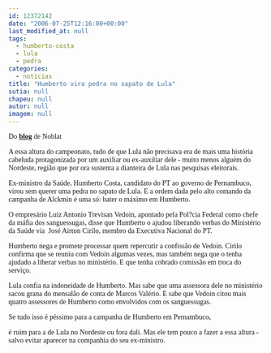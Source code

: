 ```yaml
---
id: 12372142
date: "2006-07-25T12:16:00+00:00"
last_modified_at: null
tags:
  - humberto-costa
  - lula
  - pedra
categories:
  - noticias
title: "Humberto vira pedra no sapato de Lula"
sutia: null
chapeu: null
autor: null
imagem: null
---
```

<p><P><FONT face=Verdana>Do </FONT><A href=\"https://noblat1.estadao.com.br/noblat/index.html\"><STRONG><FONT face=Verdana>blog</FONT></STRONG></A><FONT face=Verdana> de Noblat</FONT></P></p>
<p><P><FONT face=Verdana>A essa altura do campeonato, tudo de que Lula não precisava era de mais uma história cabeluda protagonizada por um auxiliar ou ex-auxiliar dele - muito menos alguém do Nordeste, região que por ora sustenta a dianteira de Lula nas pesquisas eleitorais.</FONT></P></p>
<p><P><FONT face=Verdana>Ex-ministro da Saúde, Humberto Costa, candidato do PT ao governo de Pernambuco, virou sem querer uma pedra no sapato de Lula. E a ordem dada pelo alto comando da campanha de Alckmin é uma só: bater o máximo em Humberto.</FONT></P></p>
<p><P><FONT face=Verdana>O empresário Luiz Antonio Trevisan Vedoin, apontado pela Pol?cia Federal como chefe da máfia dos sanguessugas, disse que Humberto&nbsp;o ajudou liberando verbas do Ministério da Saúde via&nbsp;&nbsp;José Airton Cirilo, membro da Executiva Nacional do PT.</FONT></P></p>
<p><P><FONT face=Verdana>Humberto nega e promete processar quem repercutir a confissão de Vedoin. Cirilo confirma que se reuniu com Vedoin algumas vezes, mas também nega que o tenha ajudado a liberar verbas no ministério. E que tenha cobrado comissão em troca do serviço.</FONT></P></p>
<p><P><FONT face=Verdana>Lula confia na indoneidade de Humberto. Mas sabe que uma assessora dele no ministério sacou grana&nbsp;do mensalão de conta de Marcos Valério. E sabe que Vedoin citou mais quatro assessores de Humberto como envolvidos com os sanguessugas.&nbsp;</FONT></P></p>
<p><P><FONT face=Verdana>Se tudo isso é péssimo para a campanha de Humberto em Pernambuco,</p>
<p> é ruim para a de Lula no Nordeste ou fora dali. Mas ele tem pouco a fazer a essa altura - salvo evitar aparecer na companhia do seu ex-ministro.</FONT></P> </p>
